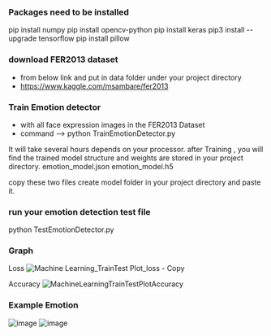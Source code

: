 ### Packages need to be installed
pip install numpy
pip install opencv-python
pip install keras
pip3 install --upgrade tensorflow
pip install pillow

### download FER2013 dataset
- from below link and put in data folder under your project directory
- https://www.kaggle.com/msambare/fer2013

### Train Emotion detector
- with all face expression images in the FER2013 Dataset
- command --> python TrainEmotionDetector.py

It will take several hours depends on your processor.
after Training , you will find the trained model structure and weights are stored in your project directory.
emotion_model.json
emotion_model.h5

copy these two files create model folder in your project directory and paste it.

### run your emotion detection test file
python TestEmotionDetector.py

###  Graph
Loss
![Machine Learning_TrainTest Plot_loss - Copy](https://github.com/CominS00n/AI-Emotion-detection/assets/79715461/699b8557-f5d9-447e-bf75-45a742ff7e95)

Accuracy
![MachineLearningTrainTestPlotAccuracy](https://github.com/CominS00n/AI-Emotion-detection/assets/79715461/b5eb0a67-c701-40d5-89b9-6a28fbb26b01)

### Example Emotion
![image](https://github.com/CominS00n/AI-Emotion-detection/assets/79715461/03d9f488-2e09-4a76-9f56-bd424a977aae)
![image](https://github.com/CominS00n/AI-Emotion-detection/assets/79715461/02406798-d287-4567-9c54-91ead2d194f2)



